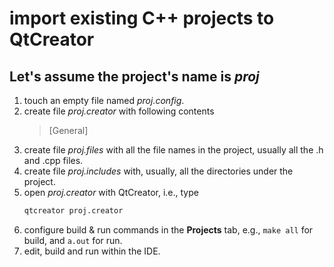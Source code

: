 # import existing C++ projects to QtCreator

## Let's assume the project's name is *proj*

 1. touch an empty file named *proj.config*.
 2. create file *proj.creator* with following contents
    > [General]
 3. create file *proj.files* with all the file names in the project, usually all the .h and .cpp files.
 4. create file *proj.includes* with, usually, all the directories under the project.
 5. open *proj.creator* with QtCreator, i.e., type
      ``` bash
      qtcreator proj.creator
      ```
 6. configure build & run commands in the **Projects** tab, e.g., `make all` for build, and `a.out` for run.
 7. edit, build and run within the IDE.
